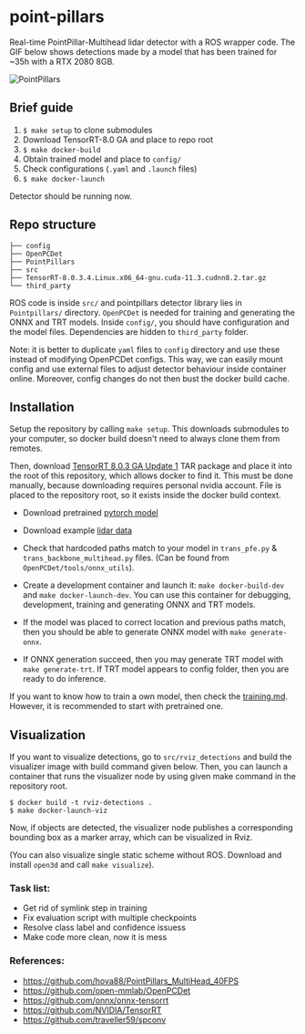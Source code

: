 # point-pillars

Real-time PointPillar-Multihead lidar detector with a ROS wrapper code. The GIF below shows detections made by a model that has been trained for ~35h with a RTX 2080 8GB.

![PointPillars](./images/detections.gif)

## Brief guide
1. `$ make setup` to clone submodules
2. Download TensorRT-8.0 GA and place to repo root
3. `$ make docker-build`  
4. Obtain trained model and place to `config/`
5. Check configurations (`.yaml` and `.launch` files)
6. `$ make docker-launch`

Detector should be running now.

## Repo structure
```
├── config
├── OpenPCDet
├── PointPillars
├── src
├── TensorRT-8.0.3.4.Linux.x86_64-gnu.cuda-11.3.cudnn8.2.tar.gz
└── third_party
```

ROS code is inside `src/` and pointpillars detector library lies in `Pointpillars/` directory. `OpenPCDet` is needed for training and
generating the ONNX and TRT models. Inside `config/`, you should have configuration and the model files. Dependencies are hidden to `third_party` folder.

Note: it is better to duplicate `yaml` files to `config` directory and use these instead of modifying OpenPCDet configs. This way, we can easily mount config and use external files to adjust detector behaviour inside container online. Moreover, config changes do not then bust the docker build cache.

## Installation
Setup the repository by calling `make setup`.
This downloads submodules to your computer, so docker build doesn't need to always clone them from remotes.

Then, download [TensorRT 8.0.3 GA Update 1](https://developer.nvidia.com/nvidia-tensorrt-8x-download) TAR package and place it into the root of this repository, which allows docker to find it.
This must be done manually, because downloading requires personal nvidia account. File is placed to the repository root, so it exists inside the docker build context.

- Download pretrained [pytorch model](https://drive.google.com/file/d/1p-501mTWsq0G9RzroTWSXreIMyTUUpBM/view?usp=sharing)

- Download example [lidar data](https://drive.google.com/file/d/1KD0LT0kzcpGUysUu__dfnfYnHUW62iwN/view?usp=sharing)

- Check that hardcoded paths match to your model in `trans_pfe.py` & `trans_backbone_multihead.py` files. (Can be found from `OpenPCDet/tools/onnx_utils`).

- Create a development container and launch it: `make docker-build-dev` and `make docker-launch-dev`. You can use this container for debugging, development, training and generating ONNX and TRT models. 

- If the model was placed to correct location and previous paths match, then you should be able to generate ONNX model with `make generate-onnx`.

- If ONNX generation succeed, then you may generate TRT model with `make generate-trt`. If TRT model appears to config folder, then you are ready to do inference.

If you want to know how to train a own model, then check the [training.md](training.md). However, it is recommended to start with pretrained one.

## Visualization
If you want to visualize detections, go to `src/rviz_detections` and build the visualizer image with build command given below. Then, you can launch a container that runs the visualizer node by using given make command in the repository root. 
```
$ docker build -t rviz-detections .
$ make docker-launch-viz
```
Now, if objects are detected, the visualizer node publishes a corresponding bounding box as a marker array, which can be visualized in Rviz.

(You can also visualize single static scheme without ROS.
Download and install `open3d` and call `make visualize`).

### Task list:
- Get rid of symlink step in training
- Fix evaluation script with multiple checkpoints
- Resolve class label and confidence issuess
- Make code more clean, now it is mess

### References:
- https://github.com/hova88/PointPillars_MultiHead_40FPS
- https://github.com/open-mmlab/OpenPCDet
- https://github.com/onnx/onnx-tensorrt
- https://github.com/NVIDIA/TensorRT
- https://github.com/traveller59/spconv
